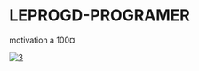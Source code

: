 # LEPROGD-PROGRAMER
motivation a 100¤




<a href="https://ibb.co/rwqt24t"><img src="[https://i.ibb.co/x7wsqJs/3.jpg](https://www.quebec.ca/emploi/informer-metier-profession/explorer-metiers-professions/21232-developpeurs-developpeuses-et-programmeurs-programmeuses-de-logiciels#riasec)" alt="3" border="0"></a>

